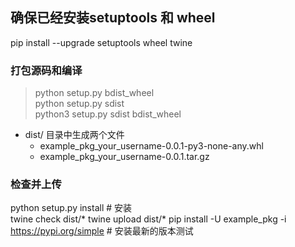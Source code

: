 ## 确保已经安装setuptools 和 wheel

pip install --upgrade setuptools wheel twine

### 打包源码和编译

> python setup.py bdist_wheel  
> python setup.py sdist  
> python3 setup.py sdist bdist_wheel

* dist/ 目录中生成两个文件
    * example_pkg_your_username-0.0.1-py3-none-any.whl
    * example_pkg_your_username-0.0.1.tar.gz

### 检查并上传

python setup.py install # 安装  
twine check dist/*
twine upload dist/*
pip install -U example_pkg -i https://pypi.org/simple # 安装最新的版本测试